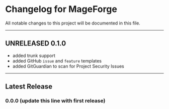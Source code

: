 # Changelog for MageForge

All notable changes to this project will be documented in this file.

---

## UNRELEASED 0.1.0

- added trunk support
- added GitHub `issue` and `feature` templates
- added GitGuardian to scan for Project Security Issues

---

## Latest Release

### 0.0.0 (update this line with first release)
